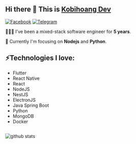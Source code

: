 ## Hi there 👋 This is [Kobihoang Dev](https://www.facebook.com/kobihoang)
[![Facebook](https://img.shields.io/badge/-Kobihoang-ff0000?style=flat-square&logo=Facebook&link=https://www.facebook.com/kobihoang)](https://www.facebook.com/kobihoang)
[![Telegram](https://img.shields.io/badge/-Instagram-red?color=DD2A7B&logo=instagram&logoColor=white&link=https://t.me/kobihoang)](https://t.me/kobihoang)


👨🏻‍💻 I've been a mixed-stack software engineer for **5 years**. 

🔭 Currently I'm focusing on **Nodejs** and **Python**. 

## ⚡Technologies I love:
- Flutter
- React Native
- React
- NodeJS
- NestJS
- ElectronJS
- Java Spring Boot
- Python
- MongoDB
- Docker

## 
![github stats](https://github-readme-stats.vercel.app/api?username=kobihoang)
